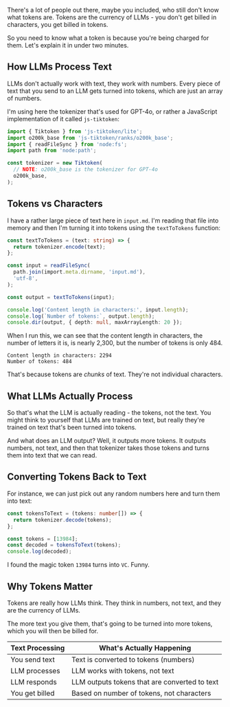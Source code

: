 There's a lot of people out there, maybe you included, who still don't know what tokens are. Tokens are the currency of LLMs - you don't get billed in characters, you get billed in tokens.

So you need to know what a token is because you're being charged for them. Let's explain it in under two minutes.

## How LLMs Process Text

LLMs don't actually work with text, they work with numbers. Every piece of text that you send to an LLM gets turned into tokens, which are just an array of numbers.

I'm using here the tokenizer that's used for GPT-4o, or rather a JavaScript implementation of it called `js-tiktoken`:

```ts
import { Tiktoken } from 'js-tiktoken/lite';
import o200k_base from 'js-tiktoken/ranks/o200k_base';
import { readFileSync } from 'node:fs';
import path from 'node:path';

const tokenizer = new Tiktoken(
  // NOTE: o200k_base is the tokenizer for GPT-4o
  o200k_base,
);
```

## Tokens vs Characters

I have a rather large piece of text here in `input.md`. I'm reading that file into memory and then I'm turning it into tokens using the `textToTokens` function:

```ts
const textToTokens = (text: string) => {
  return tokenizer.encode(text);
};

const input = readFileSync(
  path.join(import.meta.dirname, 'input.md'),
  'utf-8',
);

const output = textToTokens(input);

console.log('Content length in characters:', input.length);
console.log(`Number of tokens:`, output.length);
console.dir(output, { depth: null, maxArrayLength: 20 });
```

When I run this, we can see that the content length in characters, the number of letters it is, is nearly 2,300, but the number of tokens is only 484.

```
Content length in characters: 2294
Number of tokens: 484
```

That's because tokens are _chunks_ of text. They're not individual characters.

## What LLMs Actually Process

So that's what the LLM is actually reading - the tokens, not the text. You might think to yourself that LLMs are trained on text, but really they're trained on text that's been turned into tokens.

And what does an LLM output? Well, it outputs more tokens. It outputs numbers, not text, and then that tokenizer takes those tokens and turns them into text that we can read.

## Converting Tokens Back to Text

For instance, we can just pick out any random numbers here and turn them into text:

```ts
const tokensToText = (tokens: number[]) => {
  return tokenizer.decode(tokens);
};

const tokens = [13984];
const decoded = tokensToText(tokens);
console.log(decoded);
```

I found the magic token `13984` turns into `VC`. Funny.

## Why Tokens Matter

Tokens are really how LLMs think. They think in numbers, not text, and they are the currency of LLMs.

The more text you give them, that's going to be turned into more tokens, which you will then be billed for.

| Text Processing | What's Actually Happening                     |
| --------------- | --------------------------------------------- |
| You send text   | Text is converted to tokens (numbers)         |
| LLM processes   | LLM works with tokens, not text               |
| LLM responds    | LLM outputs tokens that are converted to text |
| You get billed  | Based on number of tokens, not characters     |
